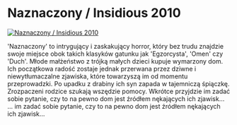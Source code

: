 Naznaczony / Insidious 2010 
=============
[![Naznaczony / Insidious 2010 ](http://vidos.pl/images/player.gif)](http://vidos.pl/naznaczony-insidious-2010)

 'Naznaczony' to intrygujący i zaskakujący horror, który bez trudu znajdzie swoje miejsce obok takich klasyków gatunku jak 'Egzorcysta', 'Omen' czy 'Duch'. Młode małżeństwo z trójką małych dzieci kupuje wymarzony dom. Ich początkowa radość zostaje jednak przerwana przez dziwne i niewytłumaczalne zjawiska, które towarzyszą im od momentu przeprowadzki. Po upadku z drabiny ich syn zapada w tajemniczą śpiączkę. Zrozpaczeni rodzice szukają wszędzie pomocy. Wkrótce przyjdzie im zadać sobie pytanie, czy to na pewno dom jest źródłem nękających ich zjawisk…  ... im zadać sobie pytanie, czy to na pewno dom jest źródłem nękających ich zjawisk…
